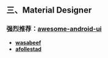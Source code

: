 ## 三、Material Designer

### 强烈推荐：[awesome-android-ui](https://github.com/wasabeef/awesome-android-ui)

- [**wasabeef**](https://github.com/wasabeef)
- [**afollestad**](https://github.com/afollestad)